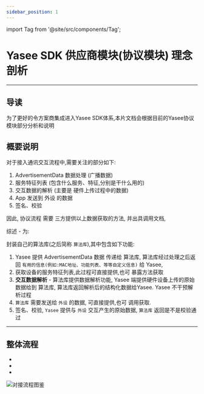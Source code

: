 ```yaml
---
sidebar_position: 1
---
```



import Tag from '@site/src/components/Tag';



# Yasee SDK 供应商模块(协议模块) 理念剖析
--- 


## 导读
为了更好的令方案商集成进入Yasee SDK体系,本片文档会根据目前的Yasee协议模块部分分析和说明


## 概要说明
对于接入通讯交互流程中,需要关注的部分如下:
1. AdvertisementData 数据处理 (广播数据)
2. 服务特征列表 (包含什么服务、特征,分别是干什么用的)
3. 交互数据的解析 (主要是 硬件上传过程中的数据)
4. App 发送到 外设 的数据
5. 签名、校验


因此, 协议流程 需要 三方提供以上数据获取的方法, 并出具调用文档,

综述 - <Tag color="orange" text="方案商,需要做的内容" /> 为: 

封装自己的算法库(之后简称 `算法库`),其中包含如下功能: 
1. Yasee 提供 AdvertisementData 数据 传递给 算法库, 算法库经过处理之后返回 `有用的信息(例如:MAC地址、功能列表、等等自定义信息)` 给 Yasee,
2. 获取设备的服务特征列表,此过程可直接提供,也可 暴露方法获取
3. **交互数据解析** - 算法库提供数据解析功能, Yasee 端提供硬件设备上传的原始数据给到 算法库, 算法库返回解析后的结构化数据给Yasee. Yasee 不干预解析过程
4. `算法库` 需要发送给 `外设` 的数据, 可直接提供,也可 调用获取.
5. 签名、校验, `Yasee` 提供与 `外设` 交互产生的原始数据, `算法库` 返回是不是校验通过

--- 


## 整体流程

- <Tag color="green" text="绿色部分为 - 方案商需要做的内容" />
- <Tag color="orange" text="橙色部分为 - 协议对接方式 需要双方处理部分" />
- <Tag color="gray" text="其余部分为 - Yasee 已完成内容" />


![对接流程图鉴](/img/yasee_fangan_link.png "对接流程图鉴")
